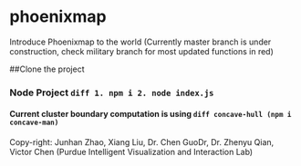 # phoenixmap
Introduce Phoenixmap to the world
(Currently master branch is under construction, check military branch for most updated functions in red)

##Clone the project 
### Node Project ```diff 1. npm i 2. node index.js```
#### Current cluster boundary computation is using ```diff concave-hull (npm i concave-man)```

Copy-right: Junhan Zhao, Xiang Liu, Dr. Chen GuoDr, Dr. Zhenyu Qian, Victor Chen (Purdue Intelligent Visualization and Interaction Lab)
